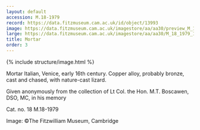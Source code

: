 ```yaml
---
layout: default
accession: M.18-1979
record: https://data.fitzmuseum.cam.ac.uk/id/object/13993
image: https://data.fitzmuseum.cam.ac.uk/imagestore/aa/aa30/preview_M_18_1979_1_201406_jas244_mas.jpg
large: https://data.fitzmuseum.cam.ac.uk/imagestore/aa/aa30/M_18_1979_1_201406_jas244_mas.jpg
title: Mortar
order: 3
---
```

{% include structure/image.html %}

Mortar
Italian, Venice, early 16th century.
Copper alloy, probably bronze, cast and chased, with nature-cast lizard.

Given anonymously from the collection of Lt Col. the Hon. M.T. Boscawen, DSO, MC, in his memory

Cat. no. 18
M.18-1979

Image: ©The Fitzwilliam Museum, Cambridge
